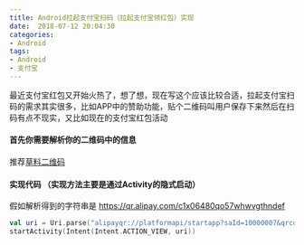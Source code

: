 ```yaml
---
title: Android拉起支付宝扫码（拉起支付宝领红包）实现
date:  2018-07-12 20:04:30
categories:
- Android
tags:
- Android
- 支付宝
---
```

最近支付宝红包又开始火热了，想了想，现在写这个应该比较合适，拉起支付宝扫码的需求其实很多，比如APP中的赞助功能，贴个二维码叫用户保存下来然后在扫码有点不现实，又比如现在的支付宝红包活动

#### 首先你需要解析你的二维码中的信息
推荐[草料二维码](https://cli.im/)

#### 实现代码 （实现方法主要是通过Activity的隐式启动）  
假如解析得到的字符串是 https://qr.alipay.com/c1x06480qo57whwvgthndef 

```kotlin
val uri = Uri.parse("alipayqr://platformapi/startapp?saId=10000007&qrcode=https://qr.alipay.com/c1x06480qo57whwvgthndef")
startActivity(Intent(Intent.ACTION_VIEW, uri))
```